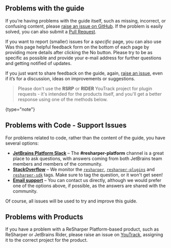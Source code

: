 [//]: # (title: Getting Help)

## Problems with the guide

If you’re having problems with the guide itself, such as missing, incorrect, or confusing content, please [raise an issue on GitHub](https://github.com/JetBrains/resharper-devguide/issues).
If the problem is easily solved, you can also submit a [Pull Request](resharper-devguide_CONTRIBUTING.md).

If you want to report (smaller) issues for a _specific_ page, you can also use <control>Was this page helpful</control> feedback form on the bottom of each page by providing more details after clicking the <control>No</control> button. Please try to be as specific as possible and provide your e-mail address for further questions and getting notified of updates.

If you just want to share feedback on the guide, again, [raise an issue](https://github.com/JetBrains/resharper-devguide/issues), even if it’s for a discussion, ideas on improvements or suggestions.

> Please don't use the **RSRP** or **RIDER** YouTrack project for plugin requests - it's intended for the products itself, and you'll get a better response using one of the methods below.
>
{type="note"}

## Problems with Code - Support Issues

For problems related to code, rather than the content of the guide, you have several options:

* **[JetBrains Platform Slack](https://plugins.jetbrains.com/slack/)** – The **#resharper-platform** channel is a great place to ask questions, with answers coming from both JetBrains team members and members of the community.
* **[StackOverflow](http://stackoverflow.com)** – We monitor the [`resharper`](http://stackoverflow.com/questions/tagged/resharper), [`resharper-plugins`](http://stackoverflow.com/questions/tagged/resharper-plugins) and [`resharper-sdk`](http://stackoverflow.com/questions/tagged/resharper-sdk) tags. Make sure to tag the question, or it won't get seen!
* **[Email support](mailto:resharper-plugins@jetbrains.com)** – You can contact us directly, although we would prefer one of the options above, if possible, as the answers are shared with the community.

Of course, all issues will be used to try and improve this guide.

## Problems with Products

If you have a problem with a ReSharper Platform-based product, such as ReSharper or JetBrains Rider, please raise an issue on [YouTrack](https://youtrack.jetbrains.com), assigning it to the correct project for the product.
